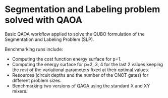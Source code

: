# Segmentation and Labeling problem solved with QAOA

Basic QAOA workflow applied to solve the QUBO formulation of the Segmentation and Labeling Problem (SLP).

Benchmarking runs include:
* Computing the cost function energy surface for p=1.
* Computing the energy surface for p=2, 3, 4 for the last 2 values keeping the rest of the variational parameters fixed at their optimal values.
* Resources (circuit depths and the number of the CNOT gates) for different problem sizes.
* Benchmarking two versions of QAOA using the standard X and XY mixers.
